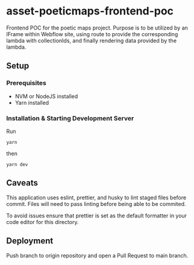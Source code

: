 # asset-poeticmaps-frontend-poc

Frontend POC for the poetic maps project. Purpose is to be utilized by an IFrame within Webflow site, using route to provide the corresponding lambda with collectionIds, and finally rendering data provided by the lambda.

## Setup

### Prerequisites

- NVM or NodeJS installed
- Yarn installed

### Installation & Starting Development Server

Run

`yarn`

then

`yarn dev`

## Caveats

This application uses eslint, prettier, and husky to lint staged files before commit. Files will need to pass linting before being able to be commited.

To avoid issues ensure that prettier is set as the default formatter in your code editor for this directory.

## Deployment

Push branch to origin repository and open a Pull Request to main branch.
